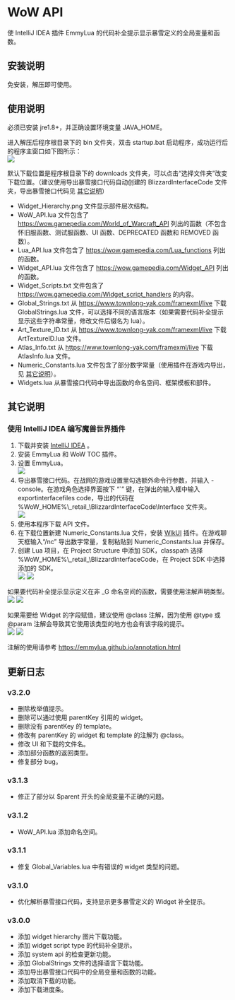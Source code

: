 # WoW API
使 IntelliJ IDEA 插件 EmmyLua 的代码补全提示显示暴雪定义的全局变量和函数。

## 安装说明
免安装，解压即可使用。

## 使用说明
必须已安装 jre1.8+，并正确设置环境变量 JAVA_HOME。

进入解压后程序根目录下的 bin 文件夹，双击 startup.bat 启动程序，成功运行后的程序主窗口如下图所示：  
![](https://github.com/czy211/picture-library/blob/master/resources/wow-api/MainWindow.png)

默认下载位置是程序根目录下的 downloads 文件夹，可以点击“选择文件夹”改变下载位置。（建议使用导出暴雪接口代码自动创建的 BlizzardInterfaceCode 文件夹，导出暴雪接口代码见 [其它说明](#其它说明)）

- Widget_Hierarchy.png 文件显示部件层次结构。
- WoW_API.lua 文件包含了 <https://wow.gamepedia.com/World_of_Warcraft_API> 列出的函数（不包含怀旧服函数、测试服函数、UI 函数、DEPRECATED 函数和 REMOVED 函数）。
- Lua_API.lua 文件包含了 <https://wow.gamepedia.com/Lua_functions> 列出的函数。
- Widget_API.lua 文件包含了 <https://wow.gamepedia.com/Widget_API> 列出的函数。
- Widget_Scripts.txt 文件包含了 <https://wow.gamepedia.com/Widget_script_handlers> 的内容。
- Global_Strings.txt 从 <https://www.townlong-yak.com/framexml/live> 下载 GlobalStrings.lua 文件，可以选择不同的语言版本（如果需要代码补全提示显示这些字符串常量，修改文件后缀名为 lua）。
- Art_Texture_ID.txt 从 <https://www.townlong-yak.com/framexml/live> 下载 ArtTextureID.lua 文件。
- Atlas_Info.txt 从 <https://www.townlong-yak.com/framexml/live> 下载 AtlasInfo.lua 文件。
- Numeric_Constants.lua 文件包含了部分数字常量（使用插件在游戏内导出，见 [其它说明](#其它说明)）。
- Widgets.lua 从暴雪接口代码中导出函数的命名空间、框架模板和部件。

## 其它说明
### 使用 IntelliJ IDEA 编写魔兽世界插件
1. 下载并安装 [IntelliJ IDEA](https://www.jetbrains.com/idea/) 。
2. 安装 EmmyLua 和 WoW TOC 插件。
3. 设置 EmmyLua。  
![](https://github.com/czy211/picture-library/blob/master/resources/wow-api/EmmyLuaSettings.png)
4. 导出暴雪接口代码。在战网的游戏设置里勾选额外命令行参数，并输入 -console。在游戏角色选择界面按下 “\`” 键，在弹出的输入框中输入 exportinterfacefiles code，导出的代码在 %WoW_HOME%\\_retail\_\BlizzardInterfaceCode\Interface 文件夹。  
![](https://github.com/czy211/picture-library/blob/master/resources/wow-api/BNetSettings.png)
5. 使用本程序下载 API 文件。
6. 在下载位置新建 Numeric_Constants.lua 文件，安装 [WlkUI](https://github.com/czy211/wlk-ui) 插件。在游戏聊天框输入“/nc” 导出数字常量，复制粘贴到 Numeric_Constants.lua 并保存。 
7. 创建 Lua 项目，在 Project Structure 中添加 SDK，classpath 选择 %WoW_HOME%\\_retail\_\BlizzardInterfaceCode，在 Project SDK 中选择添加的 SDK。   
![](https://github.com/czy211/picture-library/blob/master/resources/wow-api/AddSDK.png)
![](https://github.com/czy211/picture-library/blob/master/resources/wow-api/SelectSDK.png)

如果要代码补全提示显示定义在非 _G 命名空间的函数，需要使用注解声明类型。  
![](https://github.com/czy211/picture-library/blob/master/resources/wow-api/UseAnnotation.png)
![](https://github.com/czy211/picture-library/blob/master/resources/wow-api/UseAnnotationParam.png)

如果需要给 Widget 的字段赋值，建议使用 @class 注解，因为使用 @type 或 @param 注解会导致其它使用该类型的地方也会有该字段的提示。  
![](https://github.com/czy211/picture-library/blob/master/resources/wow-api/UseAnnotationClass.png)
![](https://github.com/czy211/picture-library/blob/master/resources/wow-api/UseAnnotationType.png)

注解的使用请参考 <https://emmylua.github.io/annotation.html>

## 更新日志
### v3.2.0
- 删除枚举值提示。
- 删除可以通过使用 parentKey 引用的 widget。
- 删除没有 parentKey 的 template。
- 修改有 parentKey 的 widget 和 template 的注解为 @class。
- 修改 UI 和下载的文件名。
- 添加部分函数的返回类型。
- 修复部分 bug。
### v3.1.3
- 修正了部分以 $parent 开头的全局变量不正确的问题。
### v3.1.2
- WoW_API.lua 添加命名空间。
### v3.1.1
- 修复 Global_Variables.lua 中有错误的 widget 类型的问题。
### v3.1.0
- 优化解析暴雪接口代码，支持显示更多暴雪定义的 Widget 补全提示。
### v3.0.0
- 添加 widget hierarchy 图片下载功能。
- 添加 widget script type 的代码补全提示。
- 添加 system api 的检查更新功能。
- 添加 GlobalStrings 文件的选择语言下载功能。
- 添加导出暴雪接口代码中的全局变量和函数的功能。
- 添加取消下载的功能。
- 添加下载进度条。
